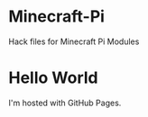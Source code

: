 # Minecraft-Pi
Hack files for Minecraft Pi Modules
<!DOCTYPE html>
<html>
<body>
<h1>Hello World</h1>
<p>I'm hosted with GitHub Pages.</p>
</body>
</html>
